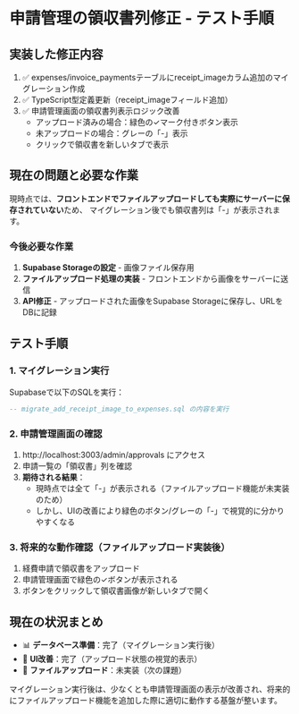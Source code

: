 # 申請管理の領収書列修正 - テスト手順

## 実装した修正内容
1. ✅ expenses/invoice_paymentsテーブルにreceipt_imageカラム追加のマイグレーション作成
2. ✅ TypeScript型定義更新（receipt_imageフィールド追加）
3. ✅ 申請管理画面の領収書列表示ロジック改善
   - アップロード済みの場合：緑色の✓マーク付きボタン表示
   - 未アップロードの場合：グレーの「-」表示
   - クリックで領収書を新しいタブで表示

## 現在の問題と必要な作業
現時点では、**フロントエンドでファイルアップロードしても実際にサーバーに保存されていない**ため、
マイグレーション後でも領収書列は「-」が表示されます。

### 今後必要な作業
1. **Supabase Storageの設定** - 画像ファイル保存用
2. **ファイルアップロード処理の実装** - フロントエンドから画像をサーバーに送信
3. **API修正** - アップロードされた画像をSupabase Storageに保存し、URLをDBに記録

## テスト手順

### 1. マイグレーション実行
Supabaseで以下のSQLを実行：
```sql
-- migrate_add_receipt_image_to_expenses.sql の内容を実行
```

### 2. 申請管理画面の確認
1. http://localhost:3003/admin/approvals にアクセス
2. 申請一覧の「領収書」列を確認
3. **期待される結果**：
   - 現時点では全て「-」が表示される（ファイルアップロード機能が未実装のため）
   - しかし、UIの改善により緑色のボタン/グレーの「-」で視覚的に分かりやすくなる

### 3. 将来的な動作確認（ファイルアップロード実装後）
1. 経費申請で領収書をアップロード
2. 申請管理画面で緑色の✓ボタンが表示される
3. ボタンをクリックして領収書画像が新しいタブで開く

## 現在の状況まとめ
- 📊 **データベース準備**：完了（マイグレーション実行後）
- 🎨 **UI改善**：完了（アップロード状態の視覚的表示）
- 🔧 **ファイルアップロード**：未実装（次の課題）

マイグレーション実行後は、少なくとも申請管理画面の表示が改善され、将来的にファイルアップロード機能を追加した際に適切に動作する基盤が整います。